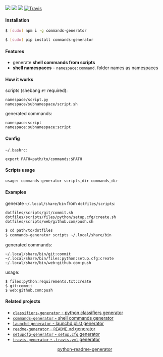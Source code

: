 <!--
https://pypi.org/project/readme-generator/
https://pypi.org/project/python-readme-generator/
-->

[![](https://img.shields.io/badge/OS-Unix-blue.svg?longCache=True)]()
[![](https://img.shields.io/pypi/v/commands-generator.svg?maxAge=3600)](https://pypi.org/project/commands-generator/)
[![](https://img.shields.io/npm/v/commands-generator.svg?maxAge=3600)](https://www.npmjs.com/package/commands-generator)
[![Travis](https://api.travis-ci.org/looking-for-a-job/commands-generator.svg?branch=master)](https://travis-ci.org/looking-for-a-job/commands-generator/)

#### Installation
```bash
$ [sudo] npm i -g commands-generator
```
```bash
$ [sudo] pip install commands-generator
```

#### Features
+   generate **shell commands from scripts**
+   **shell namespaces** - `namespace:command`. folder names as namespaces

#### How it works
scripts (shebang `#!` required):
```
namespace/script.py
namespace/subnamespace/script.sh
```

generated commands:
```
namespace:script
namespace:subnamespace:script
```

#### Config
`~/.bashrc`:

`export PATH=path/to/commands:$PATH`

#### Scripts usage
```bash
usage: commands-generator scripts_dir commands_dir
```

#### Examples
generate `~/.local/share/bin` from `dotfiles/scripts`:

```
dotfiles/scripts/git/commit.sh
dotfiles/scripts/files/python/setup.cfg/create.sh
dotfiles/scripts/web/github.com/push.sh
```

```bash
$ cd path/to/dotfiles
$ commands-generator scripts ~/.local/share/bin
```

generated commands:
```
~/.local/share/bin/git:commit
~/.local/share/bin/files:python:setup.cfg:create
~/.local/share/bin/web:github.com:push
```

usage:
```
$ files:python:requirements.txt:create
$ git:commit
$ web:github.com:push
```

#### Related projects
+   [`classifiers-generator` - python classifiers generator](https://pypi.org/project/classifiers-generator/)
+   [`commands-generator` - shell commands generator](https://pypi.org/project/commands-generator/)
+   [`launchd-generator` - launchd.plist generator](https://pypi.org/project/launchd-generator/)
+   [`readme-generator` - `README.md` generator](https://pypi.org/project/readme-generator/)
+   [`setupcfg-generator` - `setup.cfg` generator](https://pypi.org/project/setupcfg-generator/)
+   [`travis-generator` - `.travis.yml` generator](https://pypi.org/project/travis-generator/)

<p align="center">
    <a href="https://pypi.org/project/python-readme-generator/">python-readme-generator</a>
</p>